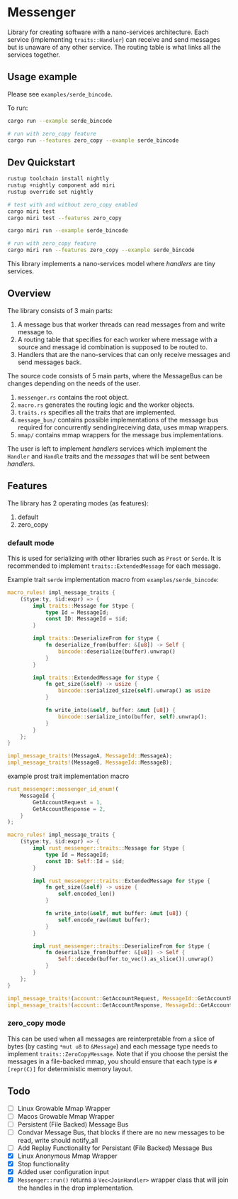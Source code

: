 # Messenger

Library for creating software with a nano-services architecture. Each service (implementing `traits::Handler`) can receive and send messages but is unaware of any other service.
The routing table is what links all the services together.

## Usage example

Please see `examples/serde_bincode`.

To run:

```bash
cargo run --example serde_bincode

# run with zero_copy feature
cargo run --features zero_copy --example serde_bincode
```

## Dev Quickstart

```bash
rustup toolchain install nightly
rustup +nightly component add miri
rustup override set nightly

# test with and without zero_copy enabled
cargo miri test
cargo miri test --features zero_copy

cargo miri run --example serde_bincode

# run with zero_copy feature
cargo miri run --features zero_copy --example serde_bincode
```

This library implements a nano-services model where _handlers_ are tiny services.

## Overview

The library consists of 3 main parts:

1. A message bus that worker threads can read messages from and write message to.
2. A routing table that specifies for each worker where message with a source and message id combination is supposed to be routed to.
3. Handlers that are the nano-services that can only receive messages and send messages back.

The source code consists of 5 main parts, where the MessageBus can be changes depending on the needs of the user.

1. `messenger.rs` contains the root object.
2. `macro.rs` generates the routing logic and the worker objects.
3. `traits.rs` specifies all the traits that are implemented.
4. `message_bus/` contains possible implementations of the message bus required for concurrently sending/receiving data, uses mmap wrappers.
5. `mmap/` contains mmap wrappers for the message bus implementations.

The user is left to implement _handlers_ services which implement the `Handler` and `Handle` traits and the _messages_ that will be sent between _handlers_.

## Features

The library has 2 operating modes (as features):

1. default
2. zero_copy

### default mode

This is used for serializing with other libraries such as `Prost` or `Serde`. It is recommended to implement `traits::ExtendedMessage` for each message.

Example trait `serde` implementation macro from `examples/serde_bincode`:

```rust
macro_rules! impl_message_traits {
    ($type:ty, $id:expr) => {
        impl traits::Message for $type {
            type Id = MessageId;
            const ID: MessageId = $id;
        }

        impl traits::DeserializeFrom for $type {
            fn deserialize_from(buffer: &[u8]) -> Self {
                bincode::deserialize(buffer).unwrap()
            }
        }

        impl traits::ExtendedMessage for $type {
            fn get_size(&self) -> usize {
                bincode::serialized_size(self).unwrap() as usize
            }

            fn write_into(&self, buffer: &mut [u8]) {
                bincode::serialize_into(buffer, self).unwrap();
            }
        }
    };
}

impl_message_traits!(MessageA, MessageId::MessageA);
impl_message_traits!(MessageB, MessageId::MessageB);
```

example prost trait implementation macro

```rust
rust_messenger::messenger_id_enum!(
    MessageId {
        GetAccountRequest = 1,
        GetAccountResponse = 2,
    }
);

macro_rules! impl_message_traits {
    ($type:ty, $id:expr) => {
        impl rust_messenger::traits::Message for $type {
            type Id = MessageId;
            const ID: Self::Id = $id;
        }

        impl rust_messenger::traits::ExtendedMessage for $type {
            fn get_size(&self) -> usize {
                self.encoded_len()
            }

            fn write_into(&self, mut buffer: &mut [u8]) {
                self.encode_raw(&mut buffer);
            }
        }

        impl rust_messenger::traits::DeserializeFrom for $type {
            fn deserialize_from(buffer: &[u8]) -> Self {
                Self::decode(buffer.to_vec().as_slice()).unwrap()
            }
        }
    };
}

impl_message_traits!(account::GetAccountRequest, MessageId::GetAccountRequest);
impl_message_traits!(account::GetAccountResponse, MessageId::GetAccountResponse);

```

### zero_copy mode

This can be used when all messages are reinterpretable from a slice of bytes (by casting `*mut u8` to `&Message`) and each message type needs to implement `traits::ZeroCopyMessage`.
Note that if you choose the persist the messages in a file-backed mmap, you should ensure that each type is `#[repr(C)]` for deterministic memory layout.

## Todo

- [ ] Linux Growable Mmap Wrapper
- [ ] Macos Growable Mmap Wrapper
- [ ] Persistent (File Backed) Message Bus
- [ ] Condvar Message Bus, that blocks if there are no new messages to be read, write should notify_all
- [ ] Add Replay Functionality for Persistant (File Backed) Message Bus
- [x] Linux Anonymous Mmap Wrapper
- [x] Stop functionality
- [x] Added user configuration input
- [x] `Messenger::run()` returns a `Vec<JoinHandler>` wrapper class that will join the handles in the drop implementation.
